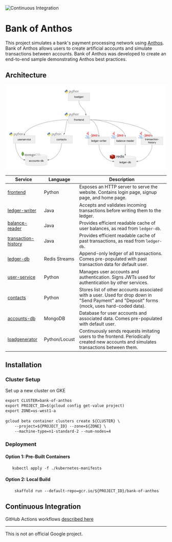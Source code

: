 ![Continuous Integration](https://github.com/GoogleCloudPlatform/anthos-finance-demo/workflows/Continuous%20Integration/badge.svg)

# Bank of Anthos

This project simulates a bank's payment processing network using [Anthos](https://cloud.google.com/anthos/).
Bank of Anthos allows users to create artificial accounts and simulate transactions between accounts.
Bank of Anthos was developed to create an end-to-end sample demonstrating Anthos best practices.

## Architecture

![Architecture Diagram](./architecture.png)


| Service                                          | Language      | Description                                                                                                                                  |
| ------------------------------------------------ | ------------- | -------------------------------------------------------------------------------------------------------------------------------------------- |
| [frontend](./src/frontend)                       | Python        | Exposes an HTTP server to serve the website. Contains login page, signup page, and home page.                                                |
| [ledger-writer](./src/ledgerwriter)              | Java          | Accepts and validates incoming transactions before writing them to the ledger.                                                               |
| [balance-reader](./src/balancereader)            | Java          | Provides efficient readable cache of user balances, as read from `ledger-db`.                                                                |
| [transaction-history](./src/transactionhistory)  | Java          | Provides efficient readable cache of past transactions, as read from `ledger-db`.                                                            |
| [ledger-db](./src/ledger-db)                     | Redis Streams | Append-only ledger of all transactions. Comes pre-populated with past transaction data for default user.                                     |
| [user-service](./src/userservice)                | Python        | Manages user accounts and authentication. Signs JWTs used for authentication by other services.                                              |
| [contacts](./src/contacts)                       | Python        | Stores list of other accounts associated with a user. Used for drop down in "Send Payment" and "Deposit" forms (mock, uses hard-coded data). |
| [accounts-db](./src/accounts-db)                 | MongoDB       | Database for user accounts and associated data. Comes pre-populated with default user.                                                       |
| [loadgenerator](./src/loadgenerator)             | Python/Locust | Continuously sends requests imitating users to the frontend. Periodically created new accounts and simulates transactions between them.      |


## Installation

### Cluster Setup

Set up a new cluster on GKE

```
export CLUSTER=bank-of-anthos
export PROJECT_ID=$(gcloud config get-value project)
export ZONE=us-west1-a

gcloud beta container clusters create ${CLUSTER} \
    --project=${PROJECT_ID} --zone=${ZONE} \
    --machine-type=n1-standard-2 --num-nodes=4
```

### Deployment

#### Option 1: Pre-Built Containers
```
   kubectl apply -f ./kubernetes-manifests
```

#### Option 2: Local Build
```
    skaffold run --default-repo=gcr.io/${PROJECT_ID}/bank-of-anthos
```

## Continuous Integration

GitHub Actions workflows [described here](./.github/workflows)

---

This is not an official Google project.
